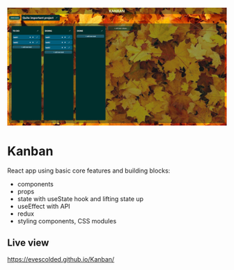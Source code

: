 ![cover](./cover.png)

# Kanban

React app using basic core features and building blocks:

- components
- props
- state with useState hook and lifting state up
- useEffect with API
- redux
- styling components, CSS modules

## Live view

https://evescolded.github.io/Kanban/
